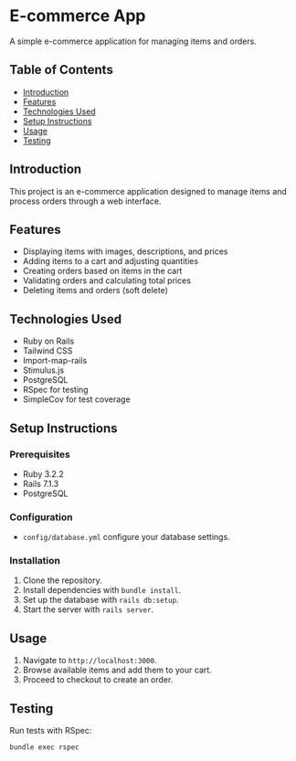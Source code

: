 # E-commerce App

A simple e-commerce application for managing items and orders.

## Table of Contents

- [Introduction](#introduction)
- [Features](#features)
- [Technologies Used](#technologies-used)
- [Setup Instructions](#setup-instructions)
- [Usage](#usage)
- [Testing](#testing)

## Introduction

This project is an e-commerce application designed to manage items and process orders through a web interface.

## Features

- Displaying items with images, descriptions, and prices
- Adding items to a cart and adjusting quantities
- Creating orders based on items in the cart
- Validating orders and calculating total prices
- Deleting items and orders (soft delete)

## Technologies Used

- Ruby on Rails
- Tailwind CSS
- Import-map-rails
- Stimulus.js
- PostgreSQL
- RSpec for testing
- SimpleCov for test coverage

## Setup Instructions

### Prerequisites

- Ruby 3.2.2
- Rails 7.1.3
- PostgreSQL

### Configuration

- `config/database.yml` configure your database settings.

### Installation

1. Clone the repository.
2. Install dependencies with `bundle install`.
3. Set up the database with `rails db:setup`.
4. Start the server with `rails server`.

## Usage

1. Navigate to `http://localhost:3000`.
2. Browse available items and add them to your cart.
3. Proceed to checkout to create an order.

## Testing

Run tests with RSpec:

```bash
bundle exec rspec
```
